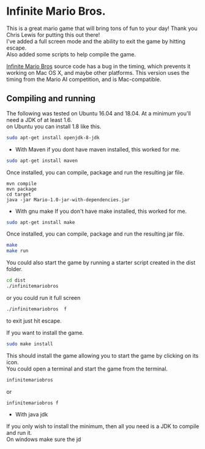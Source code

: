 Infinite Mario Bros.
======================
This is a great mario game that will bring tons of fun to your day! Thank you Chris Lewis for putting this out there!<br>
I've added a full screen mode and the ability to exit the game by hitting escape.<br>
Also added some scripts to help compile the game.

[Infinite Mario Bros](http://www.mojang.com/notch/mario/) source code has a bug in the timing, which prevents it working on Mac OS X, and maybe other platforms. This version uses the timing from the Mario AI competition, and is Mac-compatible.


Compiling and running
---------------------
The following was tested on Ubuntu 16.04 and 18.04. At a minimum you'll need a JDK of at least 1.6.<br>
on Ubuntu you can install 1.8 like this. 

```bash
sudo apt-get install openjdk-8-jdk
```

* With Maven
if you dont have maven installed, this worked for me.
```bash
sudo apt-get install maven
```
Once installed, you can compile, package and run the resulting jar file.

```
mvn compile
mvn package
cd target
java -jar Mario-1.0-jar-with-dependencies.jar
```
* With gnu make
If you don't have make installed, this worked for me.

```bash
sudo apt-get install make
```
Once installed, you can compile, package and run the resulting jar file.

```bash
make
make run
```
You could also start the game by running a starter script created in the dist folder.

```bash
cd dist
./infinitemariobros
```

or you could run it full screen 

```bash
./infinitemariobros  f
```
to exit just hit escape.<br>

If you want to install the game.
```bash
sudo make install
```
This should install the game allowing you to start the game by clicking on its icon.<br>
You could open a terminal and start the game from the terminal.
```bash
infinitemariobros
```
or 
```bash
infinitemariobros f
```


* With java jdk

If you only wish to install the minimum, then all you need is a JDK to compile and run it.<br>
On windows make sure the jd


